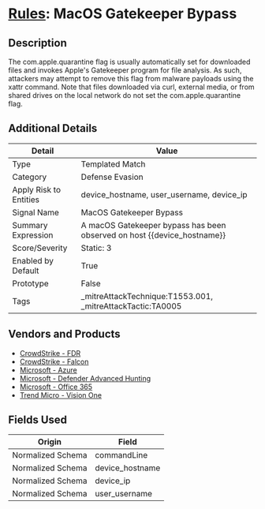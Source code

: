# [Rules](README.md): MacOS Gatekeeper Bypass

## Description
The com.apple.quarantine flag is usually automatically set for downloaded files and invokes Apple's Gatekeeper program for file analysis. As such, attackers may attempt to remove this flag from malware payloads using the xattr command. Note that files downloaded via curl, external media, or from shared drives on the local network do not set the com.apple.quarantine flag.

## Additional Details
|Detail|Value|
|----|----|
|Type|Templated Match|
|Category|Defense Evasion|
|Apply Risk to Entities|device_hostname, user_username, device_ip|
|Signal Name|MacOS Gatekeeper Bypass|
|Summary Expression|A macOS Gatekeeper bypass has been observed on host {{device_hostname}}|
|Score/Severity|Static: 3|
|Enabled by Default|True|
|Prototype|False|
|Tags|_mitreAttackTechnique:T1553.001, _mitreAttackTactic:TA0005|
## Vendors and Products
- [CrowdStrike - FDR](../products/569a3a44-c29f-492e-bcf4-5dc04e2ab0f3.md)
- [CrowdStrike - Falcon](../products/840c72e0-4e47-41e7-9b93-31f55d12f07d.md)
- [Microsoft - Azure](../products/a1225af5-e778-4068-a9a2-47da93d1ff24.md)
- [Microsoft - Defender Advanced Hunting](../products/3382523e-2072-41bd-b50b-6b148957d0b0.md)
- [Microsoft - Office 365](../products/d3ed003d-5ddd-4c7a-bea5-63eae6311833.md)
- [Trend Micro - Vision One](../products/72a5ddec-abb9-41ff-a2da-6a58beff980c.md)


## Fields Used

|Origin|Field|
|----|----|
|Normalized Schema|commandLine|
|Normalized Schema|device_hostname|
|Normalized Schema|device_ip|
|Normalized Schema|user_username|


